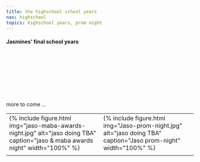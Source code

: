 ```yaml
---
title: the highschool school years
nav: highschool
topics: highschool years, prom night
---
```


#### Jasmines' final school years

<table>
 
  <tr>
    <td>{% include figure.html img="jaso-maba-awards-night.jpg" alt="jaso doing TBA" caption="jaso & maba awards night" width="100%" %}</td>
    <td>{% include figure.html img="Jaso-prom-night.jpg" alt="jaso doing TBA" caption="Jaso prom-night" width="100%" %}</td>
  </tr>
  <tr>
   <td> </td>
   <td> </td>
   <td> </td>
  </tr>

<br/><br/>
<br/><br/>  
<br/><br/>
 
 more to come ...
